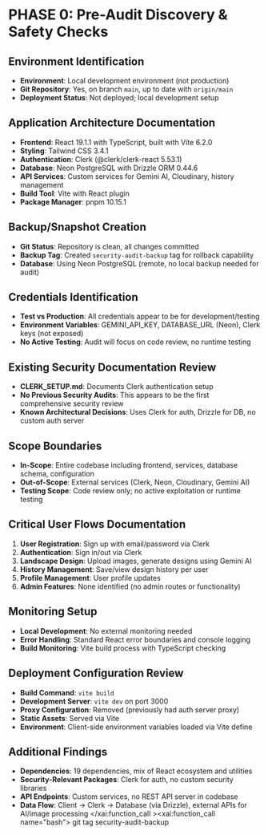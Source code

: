 # PHASE 0: Pre-Audit Discovery & Safety Checks

## Environment Identification
- **Environment**: Local development environment (not production)
- **Git Repository**: Yes, on branch `main`, up to date with `origin/main`
- **Deployment Status**: Not deployed; local development setup

## Application Architecture Documentation
- **Frontend**: React 19.1.1 with TypeScript, built with Vite 6.2.0
- **Styling**: Tailwind CSS 3.4.1
- **Authentication**: Clerk (@clerk/clerk-react 5.53.1)
- **Database**: Neon PostgreSQL with Drizzle ORM 0.44.6
- **API Services**: Custom services for Gemini AI, Cloudinary, history management
- **Build Tool**: Vite with React plugin
- **Package Manager**: pnpm 10.15.1

## Backup/Snapshot Creation
- **Git Status**: Repository is clean, all changes committed
- **Backup Tag**: Created `security-audit-backup` tag for rollback capability
- **Database**: Using Neon PostgreSQL (remote, no local backup needed for audit)

## Credentials Identification
- **Test vs Production**: All credentials appear to be for development/testing
- **Environment Variables**: GEMINI_API_KEY, DATABASE_URL (Neon), Clerk keys (not exposed)
- **No Active Testing**: Audit will focus on code review, no runtime testing

## Existing Security Documentation Review
- **CLERK_SETUP.md**: Documents Clerk authentication setup
- **No Previous Security Audits**: This appears to be the first comprehensive security review
- **Known Architectural Decisions**: Uses Clerk for auth, Drizzle for DB, no custom auth server

## Scope Boundaries
- **In-Scope**: Entire codebase including frontend, services, database schema, configuration
- **Out-of-Scope**: External services (Clerk, Neon, Cloudinary, Gemini AI)
- **Testing Scope**: Code review only; no active exploitation or runtime testing

## Critical User Flows Documentation
1. **User Registration**: Sign up with email/password via Clerk
2. **Authentication**: Sign in/out via Clerk
3. **Landscape Design**: Upload images, generate designs using Gemini AI
4. **History Management**: Save/view design history per user
5. **Profile Management**: User profile updates
6. **Admin Features**: None identified (no admin routes or functionality)

## Monitoring Setup
- **Local Development**: No external monitoring needed
- **Error Handling**: Standard React error boundaries and console logging
- **Build Monitoring**: Vite build process with TypeScript checking

## Deployment Configuration Review
- **Build Command**: `vite build`
- **Development Server**: `vite dev` on port 3000
- **Proxy Configuration**: Removed (previously had auth server proxy)
- **Static Assets**: Served via Vite
- **Environment**: Client-side environment variables loaded via Vite define

## Additional Findings
- **Dependencies**: 19 dependencies, mix of React ecosystem and utilities
- **Security-Relevant Packages**: Clerk for auth, no custom security libraries
- **API Endpoints**: Custom services, no REST API server in codebase
- **Data Flow**: Client → Clerk → Database (via Drizzle), external APIs for AI/image processing</content>
</xai:function_call ><xai:function_call name="bash">
<parameter name="command">git tag security-audit-backup